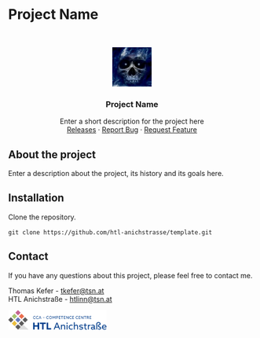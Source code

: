 # Project Name

<br/>
<p align="center">
  <a href="https://htl-anichstrasse.tirol">
    <img src=".github/baumi.png" alt="Logo" width="80" height="80">
  </a>

  <h3 align="center">Project Name</h3>

  <p align="center">
    Enter a short description for the project here
    <br/>
    <a href="https://github.com/htl-anichstrasse/template/releases">Releases</a>
    ·
    <a href="https://github.com/htl-anichstrasse/template/issues">Report Bug</a>
    ·
    <a href="https://github.com/htl-anichstrasse/template/issues">Request Feature</a>
  </p>
</p>

## About the project
Enter a description about the project, its history and its goals here.


## Installation

Clone the repository.
```
git clone https://github.com/htl-anichstrasse/template.git
```

## Contact

If you have any questions about this project, please feel free to contact me.

Thomas Kefer - tkefer@tsn.at<br>
HTL Anichstraße - htlinn@tsn.at

<a href="https://htl-anichstrasse.tirol" target="_blank"><img src=".github/htl-anichstrasse-logo.svg" width="200px"></a>

